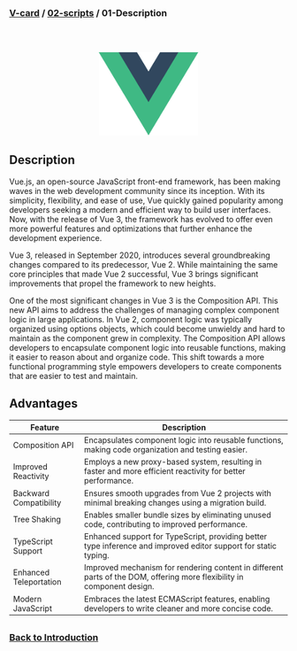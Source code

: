 ## 
### [V-card](../README.md) / [02-scripts](./00-Introduction.md) / 01-Description
## 

<br>

<p align="center">
  <img src="../05-assets/01-docs/vue-logo.png" alt="Vue.js" width="180" height="150">
</p>

## Description

Vue.js, an open-source JavaScript front-end framework, has been making waves in the web development community since its inception. With its simplicity, flexibility, and ease of use, Vue quickly gained popularity among developers seeking a modern and efficient way to build user interfaces. Now, with the release of Vue 3, the framework has evolved to offer even more powerful features and optimizations that further enhance the development experience.

Vue 3, released in September 2020, introduces several groundbreaking changes compared to its predecessor, Vue 2. While maintaining the same core principles that made Vue 2 successful, Vue 3 brings significant improvements that propel the framework to new heights.

One of the most significant changes in Vue 3 is the Composition API. This new API aims to address the challenges of managing complex component logic in large applications. In Vue 2, component logic was typically organized using options objects, which could become unwieldy and hard to maintain as the component grew in complexity. The Composition API allows developers to encapsulate component logic into reusable functions, making it easier to reason about and organize code. This shift towards a more functional programming style empowers developers to create components that are easier to test and maintain.

## Advantages

| Feature                  | Description                                                                                                          |
|--------------------------|----------------------------------------------------------------------------------------------------------------------|
| Composition API          | Encapsulates component logic into reusable functions, making code organization and testing easier.                 |
| Improved Reactivity      | Employs a new proxy-based system, resulting in faster and more efficient reactivity for better performance.          |
| Backward Compatibility   | Ensures smooth upgrades from Vue 2 projects with minimal breaking changes using a migration build.                  |
| Tree Shaking             | Enables smaller bundle sizes by eliminating unused code, contributing to improved performance.                      |
| TypeScript Support       | Enhanced support for TypeScript, providing better type inference and improved editor support for static typing.     |
| Enhanced Teleportation   | Improved mechanism for rendering content in different parts of the DOM, offering more flexibility in component design.|
| Modern JavaScript        | Embraces the latest ECMAScript features, enabling developers to write cleaner and more concise code.                |


## 
### [Back to Introduction](./00-Introduction.md)
## 